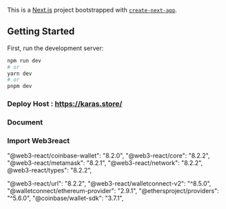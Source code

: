 This is a [Next.js](https://nextjs.org/) project bootstrapped with [`create-next-app`](https://github.com/vercel/next.js/tree/canary/packages/create-next-app).

## Getting Started

First, run the development server:

```bash
npm run dev
# or
yarn dev
# or
pnpm dev
```

### Deploy Host : https://karas.store/

<link href="https://karas.store/">

### Document

<script async src="https://www.googletagmanager.com/gtag/js?id=G-V396VQR8TD"></script>
<script>
  window.dataLayer = window.dataLayer || [];
  function gtag(){dataLayer.push(arguments);}
  gtag('js', new Date());

  gtag('config', 'G-V396VQR8TD');
</script>

### Import Web3react

"@web3-react/coinbase-wallet": "8.2.0",
"@web3-react/core": "8.2.2",
"@web3-react/metamask": "8.2.1",
"@web3-react/network": "8.2.2",
@web3-react/types": "8.2.2",

"@web3-react/url": "8.2.2",
"@web3-react/walletconnect-v2": "^8.5.0",
"@walletconnect/ethereum-provider": "2.9.1",
"@ethersproject/providers": "^5.6.0",
"@coinbase/wallet-sdk": "3.7.1",
